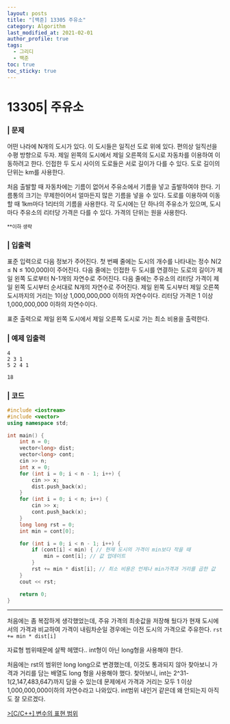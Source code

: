 ```yaml
---
layout: posts
title: "[백준] 13305 주유소"
category: Algorithm
last_modified_at: 2021-02-01
author_profile: true
tags:
  - 그리디
  - 백준
toc: true
toc_sticky: true
---
```


# 13305| 주유소


### | 문제
어떤 나라에 N개의 도시가 있다. 이 도시들은 일직선 도로 위에 있다. 편의상 일직선을 수평 방향으로 두자. 제일 왼쪽의 도시에서 제일 오른쪽의 도시로 자동차를 이용하여 이동하려고 한다. 인접한 두 도시 사이의 도로들은 서로 길이가 다를 수 있다. 도로 길이의 단위는 km를 사용한다.

처음 출발할 때 자동차에는 기름이 없어서 주유소에서 기름을 넣고 출발하여야 한다. 기름통의 크기는 무제한이어서 얼마든지 많은 기름을 넣을 수 있다. 도로를 이용하여 이동할 때 1km마다 1리터의 기름을 사용한다. 각 도시에는 단 하나의 주유소가 있으며, 도시 마다 주유소의 리터당 가격은 다를 수 있다. 가격의 단위는 원을 사용한다.

<small>**이하 생략</small>

### | 입출력
표준 입력으로 다음 정보가 주어진다. 첫 번째 줄에는 도시의 개수를 나타내는 정수 N(2 ≤ N ≤ 100,000)이 주어진다. 다음 줄에는 인접한 두 도시를 연결하는 도로의 길이가 제일 왼쪽 도로부터 N-1개의 자연수로 주어진다. 다음 줄에는 주유소의 리터당 가격이 제일 왼쪽 도시부터 순서대로 N개의 자연수로 주어진다. 제일 왼쪽 도시부터 제일 오른쪽 도시까지의 거리는 1이상 1,000,000,000 이하의 자연수이다. 리터당 가격은 1 이상 1,000,000,000 이하의 자연수이다.

표준 출력으로 제일 왼쪽 도시에서 제일 오른쪽 도시로 가는 최소 비용을 출력한다.

### | 예제 입출력
```
4
2 3 1
5 2 4 1
```

```
18
```

### | 코드

```c++
#include <iostream>
#include <vector>
using namespace std;

int main() {
	int n = 0;
	vector<long> dist;
	vector<long> cont;
	cin >> n;
	int x = 0;
	for (int i = 0; i < n - 1; i++) {
		cin >> x;
		dist.push_back(x);
	}
	for (int i = 0; i < n; i++) {
		cin >> x;
		cont.push_back(x);
	}
	long long rst = 0;
	int min = cont[0];

	for (int i = 0; i < n - 1; i++) {
		if (cont[i] < min) { // 현재 도시의 가격이 min보다 작을 때
			min = cont[i]; // 값 업데이트
		}
		rst += min * dist[i]; // 최소 비용은 언제나 min가격과 거리를 곱한 값
	}
	cout << rst;

	return 0;
}
```

-------

처음에는 좀 복잡하게 생각했었는데, 주유 가격의 최솟값을 저장해 뒀다가 현재 도시에서의 가격과 비교하여 가격이 내림차순일 경우에는 이전 도시의 가격으로 주유한다. ```rst += min * dist[i]```

자료형 범위때문에 살짝 헤맸다.. int형이 아닌 long형을 사용해야 한다.

처음에는 rst의 범위만 long long으로 변경했는데, 이것도 통과되지 않아 찾아보니 가격과 거리를 담는 배열도 long 형을 사용해야 했다.
찾아보니, int는 2^31-1(2,147,483,647)까지 담을 수 있는데 문제에서 가격과 거리는 모두 1 이상 1,000,000,000이하의 자연수라고 나와있다. int범위 내인거 같은데 왜 안되는지 아직도 잘 모르겠다.


<a href="https://jerimo.github.io/c/c++/memory-range/"> >[C/C++] 변수의 표현 범위 </a>
